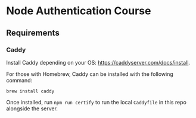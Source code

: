 # Node Authentication Course

## Requirements

### Caddy
Install Caddy depending on your OS: https://caddyserver.com/docs/install.

For those with Homebrew, Caddy can be installed with the following command:
```
brew install caddy
```

Once installed, run `npm run certify` to run the local `Caddyfile` in this repo alongside the server.